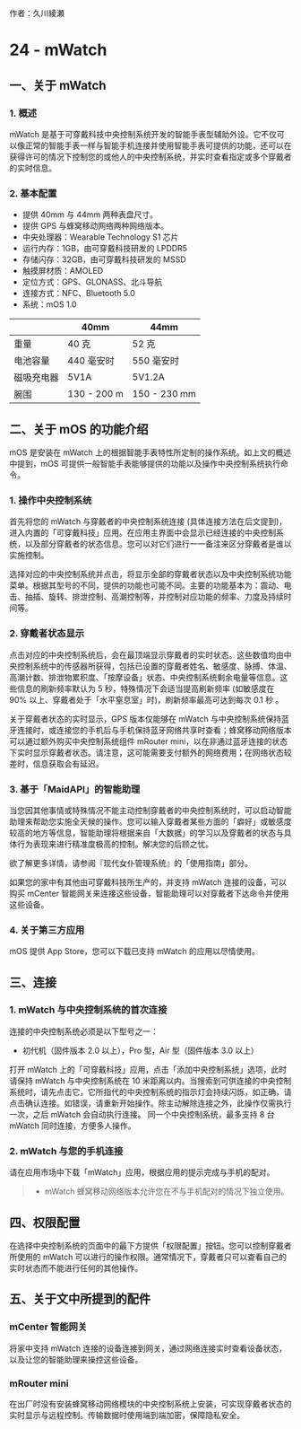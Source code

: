 作者：久川綾瀬

# 24 - mWatch
## 一、关于 mWatch
### 1. 概述
mWatch 是基于可穿戴科技中央控制系统开发的智能手表型辅助外设。它不仅可以像正常的智能手表一样与智能手机连接并使用智能手表可提供的功能，还可以在获得许可的情况下控制您的或他人的中央控制系统，并实时查看指定或多个穿戴者的实时信息。
 
### 2. 基本配置
- 提供 40mm 与 44mm 两种表盘尺寸。
- 提供 GPS 与蜂窝移动网络两种网络版本。
- 中央处理器：Wearable Technology S1 芯片
- 运行内存：1GB，由可穿戴科技研发的 LPDDR5
- 存储闪存：32GB，由可穿戴科技研发的 MSSD
- 触摸屏材质：AMOLED
- 定位方式：GPS、GLONASS、北斗导航
- 连接方式：NFC、Bluetooth 5.0
- 系统：mOS 1.0

|           | 40mm       | 44mm          |
|-----------|------------|---------------|
| 重量      | 40 克       |  52 克        |
| 电池容量   | 440 毫安时  |  550 毫安时   |
| 磁吸充电器 | 5V1A        |  5V1.2A      |
| 腕围      | 130 - 200 m |  150 - 230 mm |

## 二、关于 mOS 的功能介绍
mOS 是安装在 mWatch 上的根据智能手表特性所定制的操作系统。如上文的概述中提到，mOS 可提供一般智能手表能够提供的功能以及操作中央控制系统执行命令。

### 1. 操作中央控制系统
首先将您的 mWatch 与穿戴者的中央控制系统连接 (具体连接方法在后文提到)，进入内置的「可穿戴科技」应用。在应用主界面中会显示已经连接的中央控制系统，以及部分穿戴者的状态信息。您可以对它们进行一一备注来区分穿戴者是谁以实施控制。

选择对应的中央控制系统并点击，将显示全部的穿戴者状态以及中央控制系统功能菜单。根据其型号的不同，提供的功能也可能不同。主要的功能基本为：震动、电击、抽插、旋转、排泄控制、高潮控制等，并控制对应功能的频率、力度及持续时间等。

### 2. 穿戴者状态显示
点击对应的中央控制系统后，会在最顶端显示穿戴者的实时状态。这些数值均由中央控制系统中的传感器所获得，包括已设置的穿戴者姓名、敏感度、脉搏、体温、高潮计数、排泄物累积度、「按摩设备」状态、中央控制系统剩余电量等信息。这些信息的刷新频率默认为 5 秒，特殊情况下会适当提高刷新频率 (如敏感度在 90% 以上、穿戴者处于「水平窒息室」时)，刷新频率最高可达到每次 0.1 秒 。

关于穿戴者状态的实时显示，GPS 版本仅能够在 mWatch 与中央控制系统保持蓝牙连接时，或连接您的手机后与手机保持蓝牙网络共享时查看；蜂窝移动网络版本可以通过额外购买中央控制系统组件 mRouter mini，以在非通过蓝牙连接的状态下实时显示穿戴者状态。请注意，这可能需要支付额外的网络费用；在网络状态较差时，信息获取会有延迟。

### 3. 基于「MaidAPI」的智能助理
当您因其他事情或特殊情况不能主动控制穿戴者的中央控制系统时，可以启动智能助理来帮助您实施全天候的操作。您可以输入穿戴者某些方面的「癖好」或敏感度较高的地方等信息，智能助理将根据来自「大数据」的学习以及穿戴者的状态与具体行为表现来进行精准度极高的控制。解决您的后顾之忧。

欲了解更多详情，请参阅『现代女仆管理系统』的「使用指南」部分。

如果您的家中有其他由可穿戴科技所生产的，并支持 mWatch 连接的设备，可以购买 mCenter 智能网关来连接这些设备，智能助理可以对穿戴者下达命令并使用这些设备。

### 4. 关于第三方应用
mOS 提供 App Store，您可以下载已支持 mWatch 的应用以尽情使用。

## 三、连接
### 1. mWatch 与中央控制系统的首次连接
连接的中央控制系统必须是以下型号之一：
- 初代机（固件版本 2.0 以上），Pro 型，Air 型（固件版本 3.0 以上）

打开 mWatch 上的「可穿戴科技」应用，点击「添加中央控制系统」选项，此时请保持 mWatch 与中央控制系统在 10 米距离以内。当搜索到可供连接的中央控制系统时，请先点击它，它所指代的中央控制系统的指示灯会持续闪烁，如正确，请点击确认连接。如错误，请重新开始操作。除主动解除连接之外，此操作仅需执行一次，之后 mWatch 会自动执行连接。
同一个中央控制系统，最多支持 8 台 mWatch 同时连接，方便多人操作。

### 2. mWatch 与您的手机连接
请在应用市场中下载「mWatch」应用，根据应用的提示完成与手机的配对。
> * mWatch 蜂窝移动网络版本允许您在不与手机配对的情况下独立使用。

## 四、权限配置
在选择中央控制系统的页面中的最下方提供「权限配置」按钮。您可以控制穿戴者所使用的 mWatch 可以进行的操作权限。通常情况下，穿戴者只可以查看自己的实时状态而不能进行任何的其他操作。

## 五、关于文中所提到的配件
### mCenter 智能网关
将家中支持 mWatch 连接的设备连接到网关，通过网络连接实时查看设备状态，以及让您的智能助理来操控这些设备。

### mRouter mini
在出厂时没有安装蜂窝移动网络模块的中央控制系统上安装，可实现穿戴者状态的实时显示与远程控制。传输数据时使用端到端加密，保障隐私安全。
